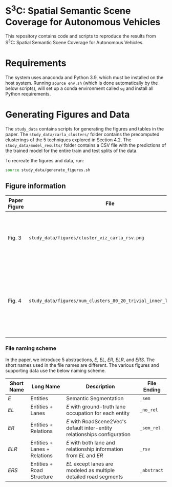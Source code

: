<h1>S<sup>3</sup>C: Spatial Semantic Scene Coverage for Autonomous Vehicles</h1>
This repository contains code and scripts to reproduce the results from S<sup>3</sup>C: Spatial Semantic Scene Coverage for Autonomous Vehicles.

# Requirements
The system uses anaconda and Python 3.9, which must be installed on the host system.
Running `source env.sh` (which is done automatically by the below scripts), will set up a conda environment called `sg` and install all Python requirements.

# Generating Figures and Data
The `study_data` contains scripts for generating the figures and tables in the paper.
The `study_data/carla_clusters/` folder contains the precomputed clusterings of the 5 techniques explored in Section 4.2.
The `study_data/model_results/` folder contains a CSV file with the predictions of the trained model for the entire train and test splits of the data.

To recreate the figures and data, run:

```bash
source study_data/generate_figures.sh
```

## Figure information
| Paper Figure | File | Description                                                                                                       |
|--------------|---|-------------------------------------------------------------------------------------------------------------------|
| Fig. 3       | `study_data/figures/cluster_viz_carla_rsv.png`  | Distribution of images across scene graph equivalence classes for the *ELR* abstaction.                           |
| Fig. 4       | `study_data/figures/num_clusters_80_20_trivial_inner_legend.png`  | Percentage of test failures not covered in training vs count of equivalence classes under different abstractions. |

### File naming scheme
In the paper, we introduce 5 abstractions, *E*, *EL*, *ER*, *ELR*, and *ERS*.
The short names used in the file names are different. The various figures and supporting data use the below naming scheme.

| Short Name | Long Name                    | Description                                                               | File Ending |
|------------|------------------------------|---------------------------------------------------------------------------|-------------|
| *E*        | Entities                     | Semantic Segmentation                                                     | `_sem`      |
| *EL*       | Entities + Lanes             | *E* with ground-truth lane occupation for each entity                     | `_no_rel`   |
| *ER*       | Entities + Relations         | *E* with RoadScene2Vec's default inter-entity relationships configuration | `_sem_rel`  |
| *ELR*      | Entities + Lanes + Relations | *E* with both lane and relationship information from *EL* and *ER*        | `_rsv`      |
| *ERS*      | Entities + Road Structure    | *EL* except lanes are modeled as multiple detailed road segments          | `_abstract` |
